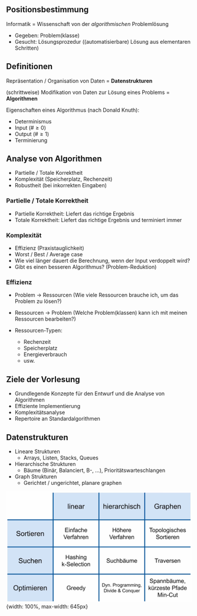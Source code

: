 

## Positionsbestimmung

Informatik = Wissenschaft von der *algorithmischen* Problemlösung
- Gegeben: Problem(klasse)
- Gesucht: Lösungsprozedur ((automatisierbare) Lösung aus elementaren Schritten)

## Definitionen

Repräsentation / Organisation von Daten = **Datenstrukturen**

(schrittweise) Modifikation von Daten zur Lösung eines Problems = **Algorithmen**

Eigenschaften eines Algorithmus (nach Donald Knuth):
- Determinismus
- Input ($\# \geq 0$)
- Output ($\# \geq 1$)
- Terminierung

## Analyse von Algorithmen
- Partielle / Totale Korrektheit
- Komplexität (Speicherplatz, Rechenzeit)
- Robustheit (bei inkorrekten Eingaben)

### Partielle / Totale Korrektheit
- Partielle Korrektheit: Liefert das richtige Ergebnis
- Totale Korrektheit: Liefert das richtige Ergebnis und terminiert immer

### Komplexität
- Effizienz (Praxistauglichkeit)
- Worst / Best / Average case
- Wie viel länger dauert die Berechnung, wenn der Input verdoppelt wird?
- Gibt es einen besseren Algorithmus? (Problem-Reduktion)

### Effizienz
- Problem $\rightarrow$ Ressourcen (Wie viele Ressourcen brauche ich, um das Problem zu lösen?)
- Ressourcen $\rightarrow$ Problem (Welche Problem(klassen) kann ich mit meinen Ressourcen bearbeiten?)

- Ressourcen-Typen:
  - Rechenzeit
  - Speicherplatz
  - Energieverbrauch
  - usw.

## Ziele der Vorlesung
- Grundlegende Konzepte für den Entwurf und die Analyse von Algorithmen
- Effiziente Implementierung
- Komplexitätsanalyse
- Repertoire an Standardalgorithmen

## Datenstrukturen
- Lineare Strukturen
  - Arrays, Listen, Stacks, Queues
- Hierarchische Strukturen
  - Bäume (Binär, Balanciert, B-, ...), Prioritätswarteschlangen
- Graph Strukturen
  - Gerichtet / ungerichtet, planare graphen

![asdasdlawd dasd](/assets/images/09042022-Tabelle.png){width: 100%, max-width: 645px}
